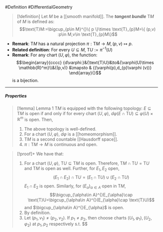 #Definition #DifferentialGeometry 

> [!definition]
> Let $M$ be a [[smooth manifold]]. The ***tangent bundle*** $\text{T}M$ of $M$ is defined as: $$\text{T}M:=\bigcup_{p\in M}^{}\{ p \}\times \text{T}_{p}M=\{ (p,v) :p\in M,v\in \text{T}_{p}M\}$$
- **Remark**: $\text{T}M$ has a natural projection $\pi:\text{T}M\to M, (p,v)\mapsto p$.
- **Related definition**: For every $U\subseteq M$, $\text{T}U:=\pi ^{-1}(U)$
- **Remark**: For any chart $(U,\varphi)$, the function: $$\begin{array}{cccc} {d\varphi:}&{\text{T}U}&\to&{\varphi(U)\times \mathbb{R}^m}\\&{(p,v)} &\mapsto & {(\varphi(p),d_{p}\varphi (v))} \end{array}{}$$is a bijection.
---
##### Properties
> [!lemma] Lemma 1
> $\text{T}M$ is equipped with the following topology: $E\subseteq \text{T}M$ is open if and only if for every chart $(U,\varphi)$, $d\varphi(E\cap \text{T}U)\subseteq\varphi(U)\times \mathbb{R}^m$ is open. Then, 
> 1. The above topology is well-defined.
> 2. For a chart $(U,\varphi)$, $d\varphi$ is a [[homeomorphism]].
> 3. $\text{T}M$ is a second countable [[Hausdorff space]].
> 5. $\pi:\text{T}M\to M$ is continuous and open.

> [!proof]+
> We have that:
> 1. For a chart $(U,\varphi)$, $\text{T}U\subseteq \text{T}M$ is open. Therefore, $\text{T}M\cap \text{T}U=\text{T}U$ and $\text{T}M$ is open as well. Further, for $E_{1},E_{2}$ open, $$(E_{1}\cap E_{2})\cap \text{T}U=(E_{1}\cap \text{T}U)\cup(E_{2}\cap \text{T}U)$$$E_{1}\cap E_{2}$ is open. Similarly, for $(E_{\alpha})_{\alpha\in A}$ open in $\text{T}M$, $$\bigcup_{\alpha\in A}^{}E_{\alpha}\cap \text{T}U=\bigcup_{\alpha\in A}^{}(E_{\alpha}\cap \text{T}U)$$ and $\bigcup_{\alpha\in A}^{}E_{\alpha}$ is open.
> 2. By definition.
> 3. Let $(p_{1},v_{1})\neq(p_{2},v_{2})$. If $p_{1}\neq p_{2}$, then choose charts $(U_{1},\varphi_{1}),(U_{2},\varphi_{2})$ at $p_{1},p_{2}$ respectively s.t. $$